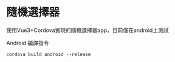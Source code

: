 # 隨機選擇器

使用Vue3+Cordova實現的隨機選擇器app，目前僅在android上測試

Android 編譯指令
```zsh=
cordova build android --release
```
